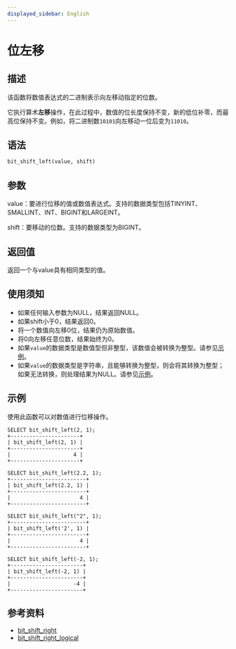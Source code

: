 ```yaml
---
displayed_sidebar: English
---
```


# 位左移

## 描述

该函数将数值表达式的二进制表示向左移动指定的位数。

它执行算术**左移**操作，在此过程中，数值的位长度保持不变，新的低位补零，而最高位保持不变。例如，将二进制数`10101`向左移动一位后变为`11010`。

## 语法

```Haskell
bit_shift_left(value, shift)
```

## 参数

value：要进行位移的值或数值表达式。支持的数据类型包括TINYINT、SMALLINT、INT、BIGINT和LARGEINT。

shift：要移动的位数。支持的数据类型为BIGINT。

## 返回值

返回一个与value具有相同类型的值。

## 使用须知

- 如果任何输入参数为NULL，结果返回NULL。
- 如果shift小于0，结果返回0。
- 将一个数值向左移0位，结果仍为原始数值。
- 将0向左移任意位数，结果始终为0。
- 如果`value`的数据类型是数值型但非整型，该数值会被转换为整型。请参见[示例](#examples)。
- 如果`value`的数据类型是字符串，且能够转换为整型，则会将其转换为整型；如果无法转换，则处理结果为NULL。请参见[示例](#examples)。

## 示例

使用此函数可以对数值进行位移操作。

```Plain
SELECT bit_shift_left(2, 1);
+----------------------+
| bit_shift_left(2, 1) |
+----------------------+
|                    4 |
+----------------------+

SELECT bit_shift_left(2.2, 1);
+------------------------+
| bit_shift_left(2.2, 1) |
+------------------------+
|                      4 |
+------------------------+

SELECT bit_shift_left("2", 1);
+------------------------+
| bit_shift_left('2', 1) |
+------------------------+
|                      4 |
+------------------------+

SELECT bit_shift_left(-2, 1);
+-----------------------+
| bit_shift_left(-2, 1) |
+-----------------------+
|                    -4 |
+-----------------------+
```

## 参考资料

- [bit_shift_right](bit_shift_right.md)
- [bit_shift_right_logical](bit_shift_right_logical.md)
